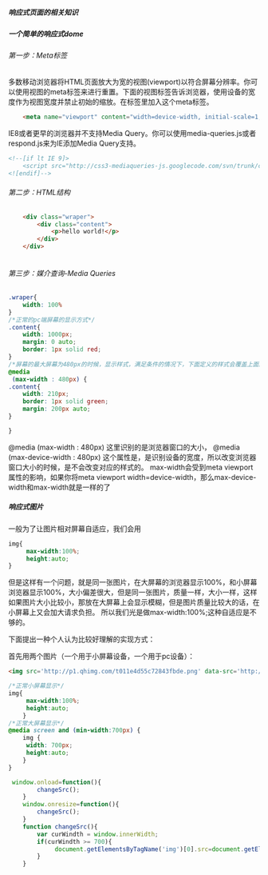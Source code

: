 ##### 响应式页面的相关知识

##### 一个简单的响应式dome

###### 第一步：Meta标签

多数移动浏览器将HTML页面放大为宽的视图(viewport)以符合屏幕分辨率。你可以使用视图的meta标签来进行重置。下面的视图标签告诉浏览器，使用设备的宽度作为视图宽度并禁止初始的缩放。在标签里加入这个meta标签。

```html
	<meta name="viewport" content="width=device-width, initial-scale=1, maximum-scale=1">
```

IE8或者更早的浏览器并不支持Media Query。你可以使用media-queries.js或者respond.js来为IE添加Media Query支持。

```html
<!--[if lt IE 9]>    
    <script src="http://css3-mediaqueries-js.googlecode.com/svn/trunk/css3-mediaqueries.js"></script>    
<![endif]--> 
```

###### 第二步：HTML结构
```html
	<div class="wraper">
		<div class="content">
			<p>hello world!</p>
		</div>
	</div>
	
```

###### 第三步：媒介查询-Media Queries

```css
.wraper{
	width: 100%
}
/*正常的pc端屏幕的显示方式*/
.content{
	width: 1000px;
	margin: 0 auto;
	border: 1px solid red;
}
/*屏幕的最大屏幕为480px的时候，显示样式，满足条件的情况下，下面定义的样式会覆盖上面原来写的样式*/
@media  
 (max-width : 480px) {
.content{
	width: 210px;
	border: 1px solid green;
	margin: 200px auto;
}

}
```
@media  (max-width : 480px)
这里识别的是浏览器窗口的大小，
@media  (max-device-width : 480px)
这个属性是，是识别设备的宽度，所以改变浏览器窗口大小的时候，是不会改变对应的样式的。
max-width会受到meta viewport属性的影响，如果你将meta viewport  width=device-width，那么max-device-width和max-width就是一样的了


##### 响应式图片
一般为了让图片相对屏幕自适应，我们会用
```css
img{
     max-width:100%;
     height:auto;
}
```
但是这样有一个问题，就是同一张图片，在大屏幕的浏览器显示100%，和小屏幕浏览器显示100%，大小偏差很大，但是同一张图片，质量一样，大小一样，这样如果图片大小比较小，那放在大屏幕上会显示模糊，但是图片质量比较大的话，在小屏幕上又会加大请求负担。
所以我们光是做max-width:100%;这种自适应是不够的。

下面提出一种个人认为比较好理解的实现方式：

首先用两个图片（一个用于小屏幕设备，一个用于pc设备）：

```html
<img src='http://p1.qhimg.com/t011e4d55c72843fbde.png' data-src='http://p5.qhimg.com/t0172408bd9edde4279.jpg'>
```
```css
/*正常小屏幕显示*/
img{
     max-width:100%;
     height:auto;
	}
/*正常大屏幕显示*/
@media screen and (min-width:700px) {
    img {
     width: 700px;
     height:auto;
    }
}
```

```js
 window.onload=function(){
		changeSrc();
    }
	window.onresize=function(){
		changeSrc();
	}
	function changeSrc(){
		var curWindth = window.innerWidth;
		if(curWindth >= 700){
			 document.getElementsByTagName('img')[0].src=document.getElementsByTagName('img')[0].getAttribute('data-src');
		}
	}
```
